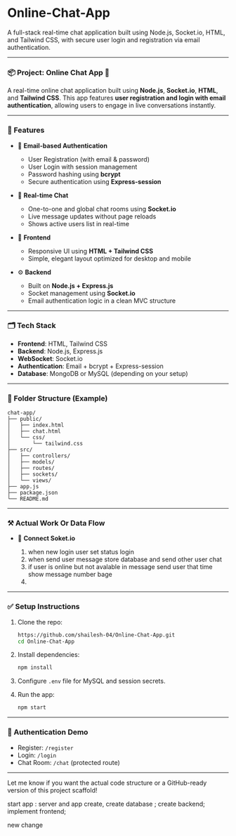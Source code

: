 # Online-Chat-App
A full-stack real-time chat application built using Node.js, Socket.io, HTML, and Tailwind CSS, with secure user login and registration via email authentication.

---

### 📦 Project: Online Chat App 💬

A real-time online chat application built using **Node.js**, **Socket.io**, **HTML**, and **Tailwind CSS**. This app features **user registration and login with email authentication**, allowing users to engage in live conversations instantly.

---

### 🚀 Features

* 🔐 **Email-based Authentication**

  * User Registration (with email & password)
  * User Login with session management
  * Password hashing using **bcrypt**
  * Secure authentication using **Express-session**

* 💬 **Real-time Chat**

  * One-to-one and global chat rooms using **Socket.io**
  * Live message updates without page reloads
  * Shows active users list in real-time

* 🎨 **Frontend**

  * Responsive UI using **HTML + Tailwind CSS**
  * Simple, elegant layout optimized for desktop and mobile

* ⚙️ **Backend**

  * Built on **Node.js + Express.js**
  * Socket management using **Socket.io**
  * Email authentication logic in a clean MVC structure

---

### 🗂️ Tech Stack

* **Frontend**: HTML, Tailwind CSS
* **Backend**: Node.js, Express.js
* **WebSocket**: Socket.io
* **Authentication**: Email + bcrypt + Express-session
* **Database**: MongoDB or MySQL (depending on your setup)

---

### 📁 Folder Structure (Example)

```
chat-app/
├── public/
│   ├── index.html
│   ├── chat.html
│   └── css/
│       └── tailwind.css
├── src/
│   ├── controllers/
│   ├── models/
│   ├── routes/
│   ├── sockets/
│   └── views/
├── app.js
├── package.json
└── README.md
```

---

### ⚒️ Actual Work Or Data Flow

* 🔐 **Connect Soket.io**

  1. when new login user set status login
  2. when send user message store database and send other user chat
  3. if user is online but not avalable in message send user that time show message number bage
  4. 

---

### ✅ Setup Instructions

1. Clone the repo:

   ```bash
   https://github.com/shailesh-04/Online-Chat-App.git
   cd Online-Chat-App
   ```

2. Install dependencies:

   ```bash
   npm install
   ```

3. Configure `.env` file for MySQL and session secrets.

4. Run the app:

   ```bash
   npm start
   ```

---

### 🔐 Authentication Demo

* Register: `/register`
* Login: `/login`
* Chat Room: `/chat` (protected route)

---

Let me know if you want the actual code structure or a GitHub-ready version of this project scaffold!

start app :
server and app create,
create database ;
create backend;
implement frontend;

new change

